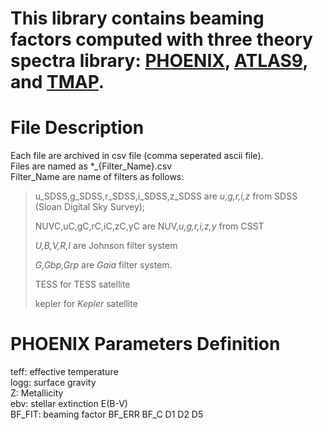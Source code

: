 # This library contains beaming factors computed with three theory spectra library: [PHOENIX](https://phoenix.astro.physik.uni-goettingen.de/?page_id=15), [ATLAS9](https://wwwuser.oats.inaf.it/fiorella.castelli/grids.html), and [TMAP](http://astro.uni-tuebingen.de/~rauch/TMAF/flux_H+He.html).  
# File Description
Each file are archived in csv file (comma seperated ascii file).  
Files are named as *_{Filter_Name}.csv  
Filter_Name are name of filters as follows:  
>    u_SDSS,g_SDSS,r_SDSS,i_SDSS,z_SDSS are *u,g,r,i,z* from SDSS (Sloan Digital Sky Survey);
> 
>    NUVC,uC,gC,rC,iC,zC,yC are NUV,*u,g,r,i,z,y* from CSST
>
>    *U,B,V,R,I* are Johnson filter system
>
>    *G,Gbp,Grp* are *Gaia* filter system.
> 
> TESS for TESS satellite
>
> kepler for *Kepler* satellite
# PHOENIX Parameters Definition  
teff: effective temperature  
logg: surface gravity  
Z: Metallicity  
ebv: stellar extinction E(B-V)  
BF_FIT: beaming factor	BF_ERR	BF_C	D1	D2	D5
